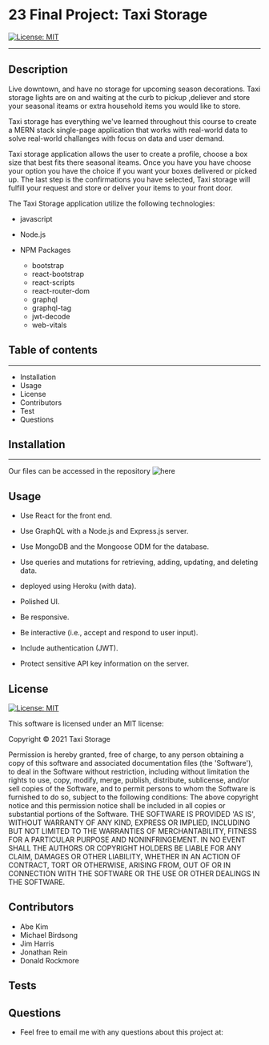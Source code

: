 # 23 Final Project: Taxi Storage

[![License: MIT](https://img.shields.io/badge/License-MIT-yellow.svg)](https://opensource.org/licenses/MIT)

***

## Description

Live downtown, and have no storage for upcoming season decorations. Taxi storage lights are on and waiting at the curb to pickup ,deliever and store your seasonal iteams or extra household items you would like to store.

Taxi storage has everything we've learned throughout this course to create a MERN stack single-page application that works with real-world data to solve real-world challanges with focus on data and user demand.

Taxi storage application allows the user to create a profile, choose a box size that best fits there seasonal iteams. Once you have you have choose your option you have the choice if you want your boxes delivered or picked up. The last step is the confirmations you have selected, Taxi storage will fulfill your request and store or deliver your items to your front door.

The Taxi Storage application utilize the following technologies:

- javascript
- Node.js

- NPM Packages
  - bootstrap
  - react-bootstrap
  - react-scripts
  - react-router-dom
  - graphql
  - graphql-tag
  - jwt-decode
  - web-vitals

## Table of contents

***

- Installation
- Usage
- License
- Contributors
- Test
- Questions

## Installation

***
Our files can be accessed in the repository ![here](https://github.com/DRockmore89/Taxi_storage.git "REPO")

## Usage

- Use React for the front end.

- Use GraphQL with a Node.js and Express.js server.

- Use MongoDB and the Mongoose ODM for the database.

- Use queries and mutations for retrieving, adding, updating, and deleting data.

- deployed using Heroku (with data).

- Polished UI.

- Be responsive.

- Be interactive (i.e., accept and respond to user input).

- Include authentication (JWT).

- Protect sensitive API key information on the server.

## License

[![License: MIT](https://img.shields.io/badge/License-MIT-yellow.svg)](https://opensource.org/licenses/MIT)

This software is licensed under an MIT license:

Copyright © 2021 Taxi Storage

Permission is hereby granted, free of charge, to any person obtaining a copy of this software and associated documentation files (the 'Software'), to deal in the Software without restriction, including without limitation the rights to use, copy, modify, merge, publish, distribute, sublicense, and/or sell copies of the Software, and to permit persons to whom the Software is furnished to do so, subject to the following conditions:
The above copyright notice and this permission notice shall be included in all copies or substantial portions of the Software.
THE SOFTWARE IS PROVIDED 'AS IS', WITHOUT WARRANTY OF ANY KIND, EXPRESS OR IMPLIED, INCLUDING BUT NOT LIMITED TO THE WARRANTIES OF MERCHANTABILITY, FITNESS FOR A PARTICULAR PURPOSE AND NONINFRINGEMENT. IN NO EVENT SHALL THE AUTHORS OR COPYRIGHT HOLDERS BE LIABLE FOR ANY CLAIM, DAMAGES OR OTHER LIABILITY, WHETHER IN AN ACTION OF CONTRACT, TORT OR OTHERWISE, ARISING FROM, OUT OF OR IN CONNECTION WITH THE SOFTWARE OR THE USE OR OTHER DEALINGS IN THE SOFTWARE.

## Contributors

- Abe Kim
- Michael Birdsong
- Jim Harris
- Jonathan Rein
- Donald Rockmore

## Tests

## Questions

- Feel free to email me with any questions about this project at:
